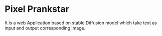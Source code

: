 # Pixel Prankstar 

It is a web Application based on stable Diffusion model which take text as input and output corresponding image.
